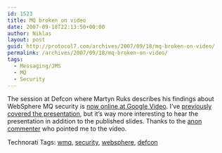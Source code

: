 ```yaml
---
id: 1523
title: MQ broken on video
date: 2007-09-18T22:13:50+00:00
author: Niklas
layout: post
guid: http://protocol7.com/archives/2007/09/18/mq-broken-on-video/
permalink: /archives/2007/09/18/mq-broken-on-video/
tags:
  - Messaging/JMS
  - MQ
  - Security
---
```

<div class='microid-214f51b051de38f7a4359302ca0dccae75e085cd'>
  <p>
    The session at Defcon where Martyn Ruks describes his findings about WebSphere MQ security is <a href="http://video.google.co.uk/videoplay?docid=-8419995190349463473">now online at Google Video</a>. I&#8217;ve <a href="http://protocol7.com/archives/2007/07/24/defcon-mq-sequrity-session/">previously covered the presentation</a>, but it&#8217;s way more interesting to hear the presentation in addition to the published slides. Thanks to the <a href="http://protocol7.com/archives/2007/07/24/defcon-mq-sequrity-session/#comment-46157">anon commenter</a> who pointed me to the video.
  </p>
  
  <p>
    Technorati Tags: <a class="performancingtags" href="http://technorati.com/tag/wmq" rel="tag">wmq</a>, <a class="performancingtags" href="http://technorati.com/tag/security" rel="tag">security</a>, <a class="performancingtags" href="http://technorati.com/tag/websphere" rel="tag">websphere</a>, <a class="performancingtags" href="http://technorati.com/tag/defcon" rel="tag">defcon</a>
  </p>
</div>